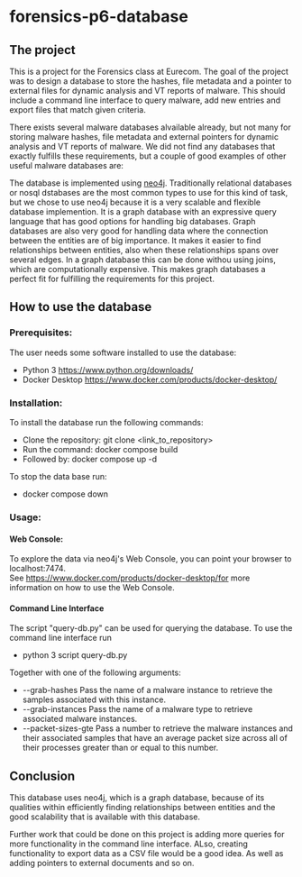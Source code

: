# forensics-p6-database

## The project
This is a project for the Forensics class at Eurecom.
The goal of the project was to design a database to store the hashes, file metadata and a pointer to external files for dynamic analysis and VT reports of malware. This should include a command line interface to query malware, add new entries and export files that match given criteria.

There exists several malware databases alvailable already, but not many for storing malware hashes, file metadata and  external pointers for dynamic analysis and VT reports of malware. We did not find any databases that exactly fulfills these requirements, but a couple of good examples of other useful malware databases are: 

The database is implemented using [neo4j](https://neo4j.com). Traditionally relational databases or nosql dstabases are the most common types to use for this kind of task, but we chose to use neo4j because it is a very scalable and flexible database implemention. It is a graph database with an expressive query language that has good options for handling big databases. Graph databases are also very good for handling data where the connection between the entities are of big importance. It makes it easier to find relationships between entities, also when these relationships spans over several edges. In a graph database this can be done withou using joins, which are computationally expensive. This makes graph databases a perfect fit for fulfilling the requirements for this project.
 

## How to use the database
### Prerequisites:
The user needs some software installed to use the database:
 - Python 3  https://www.python.org/downloads/
 - Docker Desktop  https://www.docker.com/products/docker-desktop/

### Installation:
To install the database run the following commands:
 - Clone the repository: git clone <link_to_repository>
 - Run the command: docker compose build
 - Followed by: docker compose up -d

To stop the data base run:
 - docker compose down

### Usage:

#### Web Console:
To explore the data via neo4j's Web Console, you can point your browser to localhost:7474.    
See https://www.docker.com/products/docker-desktop/for more information on how to use the Web Console.

#### Command Line Interface
The script "query-db.py" can be used for querying the database.
To use the command line interface run
 - python 3 script query-db.py

Together with one of the following arguments:
 - --grab-hashes         Pass the name of a malware instance to retrieve the samples associated with this instance.   
 - --grab-instances      Pass the name of a malware type to retrieve associated malware instances.   
 - --packet-sizes-gte    Pass a number to retrieve the malware instances and their associated samples that have an average packet size                            across all of their processes greater than or equal to this number.


## Conclusion
This database uses neo4j, which is a graph database, because of its qualities within efficiently finding relationships between entities and the good scalability that is available with this database.

Further work that could be done on this project is adding more queries for more functionality in the command line interface. ALso, creating functionality to export data as a CSV file would be a good idea. As well as adding pointers to external documents and so on.

